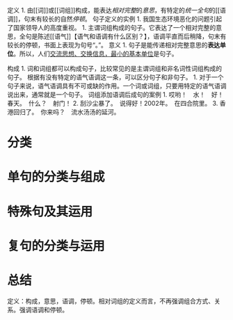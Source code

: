 定义
	1. 由[[词]]或[[词组]]构成，能表达*相对完整*的*意思*，有特定的*统一全句*的[[语调]]，句末有较长的自然*停顿*。
句子定义的实例
	1. 我国生态环境恶化的问题引起了国家领导人的高度重视。
		1. 主谓词组构成的句子。它表达了一个相对完整的意思，全句是陈述[[语气]]【语气和语调有什么区别？】，语调平直而后稍降，句末有较长的停顿，书面上表现为句号“。”。
意义
	1. 句子是能传递相对完整意思的**表达单位**。所以，人们<u>交流思想、交换信息，最小的基本单位</u>是句子。

构成
	1. 词和词组都可以构成句子，比较常见的是主谓词组和非名词性词组构成的句子。
根据有没有特定的语气语调这一条，可以区分句子和非句子。
	1. 对于一个句子来说，语气语调具有不可或缺的作用。一个词或词组，只要用特定的语气语调说出来，通常就是一个句子。
词组添加语调后成句的案例
	1. 哎哟！　水！　好！　春天。　什么？　射门！
	2. 刮沙尘暴了。　说得好！2002年。　在四合院里。
	3. 香港回归了。　你来吗？　流水汤汤的延河。

# 分类

# 单句的分类与组成

# 特殊句及其运用

# 复句的分类与运用


# 总结
定义：构成，意思，语调，停顿。相对词组的定义而言，不再强调组合方式、关系。强调语调和停顿。